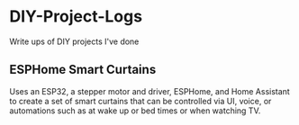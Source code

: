 # DIY-Project-Logs
Write ups of DIY projects I've done

## ESPHome Smart Curtains
Uses an ESP32, a stepper motor and driver, ESPHome, and Home Assistant to create a set of smart curtains that can be controlled via UI, voice, or automations such as at wake up or bed times or when watching TV.

